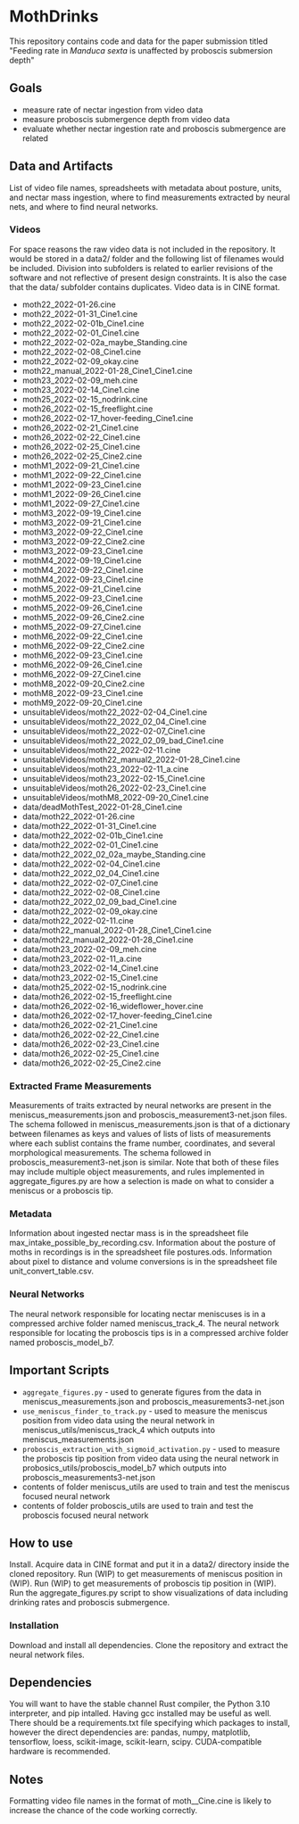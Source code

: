 # MothDrinks
This repository contains code and data for the paper submission titled "Feeding rate in *Manduca sexta* is unaffected by proboscis
submersion depth"

## Goals
* measure rate of nectar ingestion from video data
* measure proboscis submergence depth from video data
* evaluate whether nectar ingestion rate and proboscis submergence are related

## Data and Artifacts
List of video file names, spreadsheets with metadata about posture, units, and nectar mass ingestion, where to find measurements extracted by neural nets, and where to find neural networks.

### Videos
For space reasons the raw video data is not included in the repository. It would be stored in a data2/ folder and the following list of filenames would be included. Division into subfolders is related to earlier revisions of the software and not reflective of present design constraints. It is also the case that the data/ subfolder contains duplicates. Video data is in CINE format.
* moth22_2022-01-26.cine
* moth22_2022-01-31_Cine1.cine
* moth22_2022-02-01b_Cine1.cine
* moth22_2022-02-01_Cine1.cine
* moth22_2022-02-02a_maybe_Standing.cine
* moth22_2022-02-08_Cine1.cine
* moth22_2022-02-09_okay.cine
* moth22_manual_2022-01-28_Cine1_Cine1.cine
* moth23_2022-02-09_meh.cine
* moth23_2022-02-14_Cine1.cine
* moth25_2022-02-15_nodrink.cine
* moth26_2022-02-15_freeflight.cine
* moth26_2022-02-17_hover-feeding_Cine1.cine
* moth26_2022-02-21_Cine1.cine
* moth26_2022-02-22_Cine1.cine
* moth26_2022-02-25_Cine1.cine
* moth26_2022-02-25_Cine2.cine
* mothM1_2022-09-21_Cine1.cine
* mothM1_2022-09-22_Cine1.cine
* mothM1_2022-09-23_Cine1.cine
* mothM1_2022-09-26_Cine1.cine
* mothM1_2022-09-27_Cine1.cine
* mothM3_2022-09-19_Cine1.cine
* mothM3_2022-09-21_Cine1.cine
* mothM3_2022-09-22_Cine1.cine
* mothM3_2022-09-22_Cine2.cine
* mothM3_2022-09-23_Cine1.cine
* mothM4_2022-09-19_Cine1.cine
* mothM4_2022-09-22_Cine1.cine
* mothM4_2022-09-23_Cine1.cine
* mothM5_2022-09-21_Cine1.cine
* mothM5_2022-09-23_Cine1.cine
* mothM5_2022-09-26_Cine1.cine
* mothM5_2022-09-26_Cine2.cine
* mothM5_2022-09-27_Cine1.cine
* mothM6_2022-09-22_Cine1.cine
* mothM6_2022-09-22_Cine2.cine
* mothM6_2022-09-23_Cine1.cine
* mothM6_2022-09-26_Cine1.cine
* mothM6_2022-09-27_Cine1.cine
* mothM8_2022-09-20_Cine2.cine
* mothM8_2022-09-23_Cine1.cine
* mothM9_2022-09-20_Cine1.cine
* unsuitableVideos/moth22_2022-02-04_Cine1.cine
* unsuitableVideos/moth22_2022_02_04_Cine1.cine
* unsuitableVideos/moth22_2022-02-07_Cine1.cine
* unsuitableVideos/moth22_2022_02_09_bad_Cine1.cine
* unsuitableVideos/moth22_2022-02-11.cine
* unsuitableVideos/moth22_manual2_2022-01-28_Cine1.cine
* unsuitableVideos/moth23_2022-02-11_a.cine
* unsuitableVideos/moth23_2022-02-15_Cine1.cine
* unsuitableVideos/moth26_2022-02-23_Cine1.cine
* unsuitableVideos/mothM8_2022-09-20_Cine1.cine
* data/deadMothTest_2022-01-28_Cine1.cine
* data/moth22_2022-01-26.cine
* data/moth22_2022-01-31_Cine1.cine
* data/moth22_2022-02-01b_Cine1.cine
* data/moth22_2022-02-01_Cine1.cine
* data/moth22_2022_02_02a_maybe_Standing.cine
* data/moth22_2022-02-04_Cine1.cine
* data/moth22_2022_02_04_Cine1.cine
* data/moth22_2022-02-07_Cine1.cine
* data/moth22_2022-02-08_Cine1.cine
* data/moth22_2022_02_09_bad_Cine1.cine
* data/moth22_2022-02-09_okay.cine
* data/moth22_2022-02-11.cine
* data/moth22_manual_2022-01-28_Cine1_Cine1.cine
* data/moth22_manual2_2022-01-28_Cine1.cine
* data/moth23_2022-02-09_meh.cine
* data/moth23_2022-02-11_a.cine
* data/moth23_2022-02-14_Cine1.cine
* data/moth23_2022-02-15_Cine1.cine
* data/moth25_2022-02-15_nodrink.cine
* data/moth26_2022-02-15_freeflight.cine
* data/moth26_2022-02-16_wideflower_hover.cine
* data/moth26_2022-02-17_hover-feeding_Cine1.cine
* data/moth26_2022-02-21_Cine1.cine
* data/moth26_2022-02-22_Cine1.cine
* data/moth26_2022-02-23_Cine1.cine
* data/moth26_2022-02-25_Cine1.cine
* data/moth26_2022-02-25_Cine2.cine

### Extracted Frame Measurements
Measurements of traits extracted by neural networks are present in the meniscus_measurements.json and proboscis_measurement3-net.json files.
The schema followed in meniscus_measurements.json is that of a dictionary between filenames as keys and values of lists of lists of measurements where each sublist contains the frame number, coordinates, and several morphological measurements. The schema followed in proboscis_measurement3-net.json is similar. Note that both of these files may include multiple object measurements, and rules implemented in aggregate_figures.py are how a selection is made on what to consider a meniscus or a proboscis tip.

### Metadata
Information about ingested nectar mass is in the spreadsheet file max_intake_possible_by_recording.csv. Information about the posture of moths in recordings is in the spreadsheet file postures.ods. Information about pixel to distance and volume conversions is in the spreadsheet file unit_convert_table.csv.

### Neural Networks
The neural network responsible for locating nectar meniscuses is in a compressed archive folder named meniscus_track_4.
The neural network responsible for locating the proboscis tips is in a compressed archive folder named proboscis_model_b7.

## Important Scripts
* `aggregate_figures.py` - used to generate figures from the data in meniscus_measurements.json and proboscis_measurements3-net.json
* `use_meniscus_finder_to_track.py` - used to measure the meniscus position from video data using the neural network in meniscus_utils/meniscus_track_4 which outputs into meniscus_measurements.json
* `proboscis_extraction_with_sigmoid_activation.py` - used to measure the proboscis tip position from video data using the neural network in probosics_utils/proboscis_model_b7 which outputs into proboscis_measurements3-net.json
* contents of folder meniscus_utils are used to train and test the meniscus focused neural network
* contents of folder proboscis_utils are used to train and test the proboscis focused neural network

## How to use
Install. Acquire data in CINE format and put it in a data2/ directory inside the cloned repository. Run (WIP) to get measurements of meniscus position in (WIP). Run (WIP) to get measurements of proboscis tip position in (WIP). Run the aggregate_figures.py script to show visualizations of data including drinking rates and proboscis submergence. 

### Installation
Download and install all dependencies. Clone the repository and extract the neural network files. 


## Dependencies
You will want to have the stable channel Rust compiler, the Python 3.10 interpreter, and pip intalled. Having gcc installed may be useful as well.
There should be a requirements.txt file specifying which packages to install, however the direct dependencies are:
pandas, numpy, matplotlib, tensorflow, loess, scikit-image, scikit-learn, scipy. CUDA-compatible hardware is recommended.

## Notes
Formatting video file names in the format of moth<id>_<date>_Cine<number>.cine is likely to increase the chance of the code working correctly.
